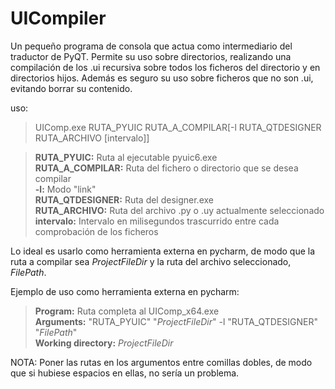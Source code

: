 # UICompiler

Un pequeño programa de consola que actua como intermediario del traductor de PyQT. Permite su uso sobre directorios, realizando una compilación de los .ui recursiva sobre todos los ficheros del directorio y en directorios hijos. Además es seguro su uso sobre ficheros que no son .ui, evitando borrar su contenido.

uso:

> UIComp.exe RUTA_PYUIC RUTA_A_COMPILAR[-l RUTA_QTDESIGNER RUTA_ARCHIVO [intervalo]]

> **RUTA_PYUIC:** Ruta al ejecutable pyuic6.exe\
> **RUTA_A_COMPILAR:** Ruta del fichero o directorio que se desea compilar\
> **-l:** Modo "link"\
> **RUTA_QTDESIGNER:** Ruta del designer.exe\
> **RUTA_ARCHIVO:** Ruta del archivo .py o .uy actualmente seleccionado\
> **intervalo:** Intervalo en milisegundos trascurrido entre cada comprobación de los ficheros

Lo ideal es usarlo como herramienta externa en pycharm, de modo que la ruta a compilar sea $ProjectFileDir$ y la ruta del archivo seleccionado, $FilePath$.

Ejemplo de uso como herramienta externa en pycharm:

> **Program:** Ruta completa al UIComp_x64.exe\
> **Arguments:** "RUTA_PYUIC" "$ProjectFileDir$" -l "RUTA_QTDESIGNER" "$FilePath$"\
> **Working directory:** $ProjectFileDir$

NOTA: Poner las rutas en los argumentos entre comillas dobles, de modo que si hubiese espacios en ellas, no sería un problema.
